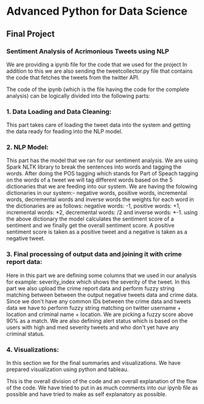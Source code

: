 # Advanced Python for Data Science
## Final Project
### Sentiment Analysis of Acrimonious Tweets using NLP

We are providing a ipynb file for the code that we used for the project In addition to this we are also sending the tweetcollector.py file that contains the code that fetches the tweets from the twitter API.

The code of the ipynb (which is the file having the code for the complete analysis) can be logically divided into the following parts:

### 1. Data Loading and Data Cleaning:
This part takes care of loading the tweet data into the system and getting the data ready for feading into the NLP model.

### 2. NLP Model:
This part has the model that we ran for our sentiment analysis. We are using Spark NLTK library to break the sentences into words and tagging the words. After doing the POS tagging which stands for Part of Speach tagging on the words of a tweet we will tag different words based on the 5 dictionaries 
that we are feeding into our system.
We are having the folowing dictionaries in our system:- negative words, positive words, incremental words, decremental words and inverse words
the weights for each word in the dictionaries are as follows: negative words: -1, positive words: +1, incremental words: *2, 
decremental words: /2 and inverse words: *-1.
using the above dictionary the model calculates the sentiment score of a sentiment and we finally get the overall 
sentiment score. A positive sentiment score is taken as a positive tweet and a negative is taken as a negative tweet.

### 3. Final processing of output data and joining it with crime report data:
Here in this part we are defining some columns that we used in our analysis for example: severity_index which shows the severity of the tweet. In this part we also upload the crime report data and perform fuzzy string matching between between the output negative tweets data and crime data. Since we don't have any common IDs between the crime data and tweets data we have to perform fuzzy string matching on twitter username + location and criminal name + location. We are picking a fuzzy score above 90% as a match. We are also defining alert status which is based on the users with high and med severity tweets and who don't yet have any criminal status.

### 4. Visualizations:
In this section we for the final summaries and visualizations. We have prepared visualization using python and tableau.

This is the overall division of the code and an overall explanation of the flow of the code. We have tried to put in as much comments into our ipynb file as possible and have tried to make as self explanatory as possible.

